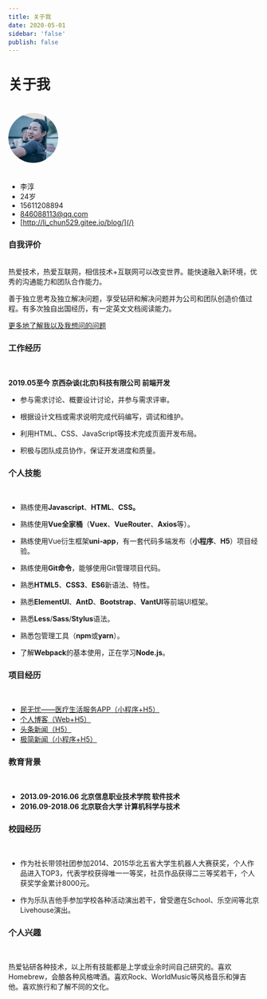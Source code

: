 ```yaml
---
title: 关于我
date: 2020-05-01
sidebar: 'false'
publish: false
---
```


# 关于我

<img src="./me.jpg" style="border-radius: 50%;margin-bottom:20px;margin-top:20px;" width="100px" class="zoom">

+ 李淳
+ 24岁
+ 15611208894
+ 846088113@qq.com
+ [http://li_chun529.gitee.io/blog/](/)

### 自我评价
<br>
热爱技术，热爱互联网，相信技术+互联网可以改变世界。能快速融入新环境，优秀的沟通能力和团队合作能力。

善于独立思考及独立解决问题，享受钻研和解决问题并为公司和团队创造价值过程。有多次独自出国经历，有一定英文文档阅读能力。

<a href="./more" style="font-size:14px;" target="_blank">更多地了解我以及我想问的问题</a>

### 工作经历
<br>

**2019.05至今              京西杂谈(北京)科技有限公司            前端开发**

+ 参与需求讨论、概要设计讨论，并参与需求评审。

+ 根据设计文档或需求说明完成代码编写，调试和维护。

+ 利用HTML、CSS、JavaScript等技术完成页面开发布局。

+ 积极与团队成员协作，保证开发进度和质量。

### 个人技能
<br>

+ 熟练使用**Javascript**、**HTML**、**CSS。**

+ 熟练使用**Vue全家桶**（**Vuex**、**VueRouter**、**Axios**等）。

+ 熟练使用Vue衍生框架**uni-app**，有一套代码多端发布（**小程序**、**H5**）项目经验。

+ 熟练使用**Git命令**，能够使用Git管理项目代码。

+ 熟悉**HTML5**、**CSS3**、**ES6**新语法、特性。

+ 熟悉**ElementUI**、**AntD**、**Bootstrap**、**VantUI**等前端UI框架。

+ 熟悉**Less**/**Sass**/**Stylus**语法。

+ 熟悉包管理工具（**npm**或**yarn**）。

+ 了解**Webpack**的基本使用，正在学习**Node.js**。

### 项目经历
<br>

+ <a href="../project/minwuyou">民无忧——医疗生活服务APP（小程序+H5）</a>
+ <a href="../project/blog">个人博客（Web+H5）</a>
+ <a href="../project/wangyinews">头条新闻（H5）</a>
+ <a href="../project/news">极简新闻（小程序+H5）</a>

### 教育背景
<br>

+ **2013.09-2016.06          北京信息职业技术学院          软件技术**
+ **2016.09-2018.06          北京联合大学                         计算机科学与技术**

### 校园经历
<br>

+ 作为社长带领社团参加2014、2015华北五省大学生机器人大赛获奖，个人作品进入TOP3，代表学校获得唯一一等奖，社员作品获得二三等奖若干，个人获奖学金累计8000元。

+ 作为乐队吉他手参加学校各种活动演出若干，曾受邀在School、乐空间等北京Livehouse演出。

### 个人兴趣
<br>

热爱钻研各种技术，以上所有技能都是上学或业余时间自己研究的。喜欢Homebrew，会酿各种风格啤酒。喜欢Rock、WorldMusic等风格音乐和弹吉他。喜欢旅行和了解不同的文化。




